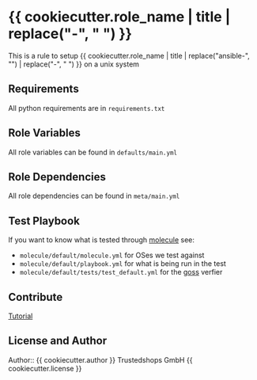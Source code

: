 # {{ cookiecutter.role_name | title | replace("-", " ") }}

This is a rule to setup {{ cookiecutter.role_name | title | replace("ansible-", "") | replace("-", " ") }} on a unix system

## Requirements

All python requirements are in `requirements.txt`

## Role Variables

All role variables can be found in `defaults/main.yml`

## Role Dependencies

All role dependencies can be found in `meta/main.yml`

## Test Playbook

If you want to know what is tested through [molecule](https://molecule.readthedocs.io/en/master/) see:

- `molecule/default/molecule.yml` for OSes we test against
- `molecule/default/playbook.yml` for what is being run in the test
- `molecule/default/tests/test_default.yml` for the [goss](https://goss.rocks) verfier

## Contribute

[Tutorial](http://kbroman.github.io/github_tutorial/pages/fork.html)

## License and Author

Author:: {{ cookiecutter.author }}
Trustedshops GmbH {{ cookiecutter.license }}
